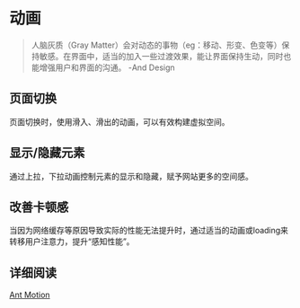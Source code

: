 # 动画
> 人脑灰质（Gray Matter）会对动态的事物（eg：移动、形变、色变等）保持敏感。在界面中，适当的加入一些过渡效果，能让界面保持生动，同时也能增强用户和界面的沟通。
> -And Design

## 页面切换
页面切换时，使用滑入、滑出的动画，可以有效构建虚拟空间。
## 显示/隐藏元素
通过上拉，下拉动画控制元素的显示和隐藏，赋予网站更多的空间感。
## 改善卡顿感
当因为网络缓存等原因导致实际的性能无法提升时，通过适当的动画或loading来转移用户注意力，提升“感知性能”。
## 详细阅读
[Ant Motion](https://motion.ant.design/)
